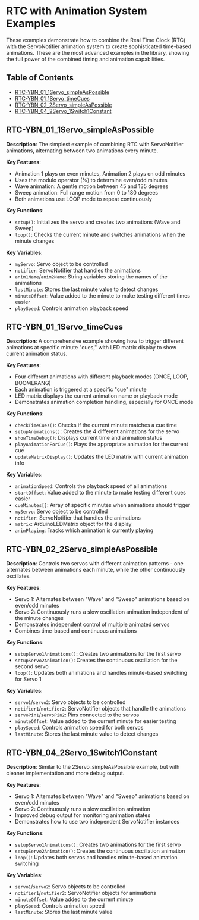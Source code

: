 # RTC with Animation System Examples

These examples demonstrate how to combine the Real Time Clock (RTC) with the ServoNotifier animation system to create sophisticated time-based animations. These are the most advanced examples in the library, showing the full power of the combined timing and animation capabilities.

## Table of Contents
- [RTC-YBN_01_1Servo_simpleAsPossible](#rtc-ybn_01_1servo_simpleaspossible)
- [RTC-YBN_01_1Servo_timeCues](#rtc-ybn_01_1servo_timecues)
- [RTC-YBN_02_2Servo_simpleAsPossible](#rtc-ybn_02_2servo_simpleaspossible)
- [RTC-YBN_04_2Servo_1Switch1Constant](#rtc-ybn_04_2servo_1switch1constant)

## RTC-YBN_01_1Servo_simpleAsPossible

**Description**: The simplest example of combining RTC with ServoNotifier animations, alternating between two animations every minute.

**Key Features**:
- Animation 1 plays on even minutes, Animation 2 plays on odd minutes
- Uses the modulo operator (%) to determine even/odd minutes
- Wave animation: A gentle motion between 45 and 135 degrees
- Sweep animation: Full range motion from 0 to 180 degrees
- Both animations use LOOP mode to repeat continuously

**Key Functions**:
- `setup()`: Initializes the servo and creates two animations (Wave and Sweep)
- `loop()`: Checks the current minute and switches animations when the minute changes

**Key Variables**:
- `myServo`: Servo object to be controlled
- `notifier`: ServoNotifier that handles the animations
- `anim1Name`/`anim2Name`: String variables storing the names of the animations
- `lastMinute`: Stores the last minute value to detect changes
- `minuteOffset`: Value added to the minute to make testing different times easier
- `playSpeed`: Controls animation playback speed

## RTC-YBN_01_1Servo_timeCues

**Description**: A comprehensive example showing how to trigger different animations at specific minute "cues," with LED matrix display to show current animation status.

**Key Features**:
- Four different animations with different playback modes (ONCE, LOOP, BOOMERANG)
- Each animation is triggered at a specific "cue" minute
- LED matrix displays the current animation name or playback mode
- Demonstrates animation completion handling, especially for ONCE mode

**Key Functions**:
- `checkTimeCues()`: Checks if the current minute matches a cue time
- `setupAnimations()`: Creates the 4 different animations for the servo
- `showTimeDebug()`: Displays current time and animation status
- `playAnimationForCue()`: Plays the appropriate animation for the current cue
- `updateMatrixDisplay()`: Updates the LED matrix with current animation info

**Key Variables**:
- `animationSpeed`: Controls the playback speed of all animations
- `startOffset`: Value added to the minute to make testing different cues easier
- `cueMinutes[]`: Array of specific minutes when animations should trigger
- `myServo`: Servo object to be controlled
- `notifier`: ServoNotifier that handles the animations
- `matrix`: ArduinoLEDMatrix object for the display
- `animPlaying`: Tracks which animation is currently playing

## RTC-YBN_02_2Servo_simpleAsPossible

**Description**: Controls two servos with different animation patterns - one alternates between animations each minute, while the other continuously oscillates.

**Key Features**:
- Servo 1: Alternates between "Wave" and "Sweep" animations based on even/odd minutes
- Servo 2: Continuously runs a slow oscillation animation independent of the minute changes
- Demonstrates independent control of multiple animated servos
- Combines time-based and continuous animations

**Key Functions**:
- `setupServo1Animations()`: Creates two animations for the first servo
- `setupServo2Animation()`: Creates the continuous oscillation for the second servo
- `loop()`: Updates both animations and handles minute-based switching for Servo 1

**Key Variables**:
- `servo1`/`servo2`: Servo objects to be controlled
- `notifier1`/`notifier2`: ServoNotifier objects that handle the animations
- `servoPin1`/`servoPin2`: Pins connected to the servos
- `minuteOffset`: Value added to the current minute for easier testing
- `playSpeed`: Controls animation speed for both servos
- `lastMinute`: Stores the last minute value to detect changes

## RTC-YBN_04_2Servo_1Switch1Constant

**Description**: Similar to the 2Servo_simpleAsPossible example, but with cleaner implementation and more debug output.

**Key Features**:
- Servo 1: Alternates between "Wave" and "Sweep" animations based on even/odd minutes
- Servo 2: Continuously runs a slow oscillation animation
- Improved debug output for monitoring animation states
- Demonstrates how to use two independent ServoNotifier instances

**Key Functions**:
- `setupServo1Animations()`: Creates two animations for the first servo
- `setupServo2Animation()`: Creates the continuous oscillation animation
- `loop()`: Updates both servos and handles minute-based animation switching

**Key Variables**:
- `servo1`/`servo2`: Servo objects to be controlled
- `notifier1`/`notifier2`: ServoNotifier objects for animations
- `minuteOffset`: Value added to the current minute
- `playSpeed`: Controls animation speed
- `lastMinute`: Stores the last minute value